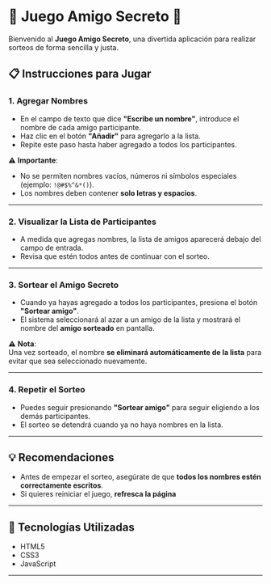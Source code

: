 # 🎁 Juego Amigo Secreto 🎁

Bienvenido al **Juego Amigo Secreto**, una divertida aplicación para realizar sorteos de forma sencilla y justa.

## 📋 Instrucciones para Jugar

### 1. Agregar Nombres
- En el campo de texto que dice **"Escribe un nombre"**, introduce el nombre de cada amigo participante.
- Haz clic en el botón **"Añadir"** para agregarlo a la lista.
- Repite este paso hasta haber agregado a todos los participantes.

⚠️ **Importante**:
- No se permiten nombres vacíos, números ni símbolos especiales (ejemplo: `!@#$%^&*()`).
- Los nombres deben contener **solo letras y espacios**.

---

### 2. Visualizar la Lista de Participantes
- A medida que agregas nombres, la lista de amigos aparecerá debajo del campo de entrada.
- Revisa que estén todos antes de continuar con el sorteo.

---

### 3. Sortear el Amigo Secreto
- Cuando ya hayas agregado a todos los participantes, presiona el botón **"Sortear amigo"**.
- El sistema seleccionará al azar a un amigo de la lista y mostrará el nombre del **amigo sorteado** en pantalla.

⚠️ **Nota**:  
Una vez sorteado, el nombre **se eliminará automáticamente de la lista** para evitar que sea seleccionado nuevamente.

---

### 4. Repetir el Sorteo
- Puedes seguir presionando **"Sortear amigo"** para seguir eligiendo a los demás participantes.
- El sorteo se detendrá cuando ya no haya nombres en la lista.

---

## 💡 Recomendaciones
- Antes de empezar el sorteo, asegúrate de que **todos los nombres estén correctamente escritos**.
- Si quieres reiniciar el juego, **refresca la página** 
---

## 🚀 Tecnologías Utilizadas
- HTML5
- CSS3
- JavaScript 

---
